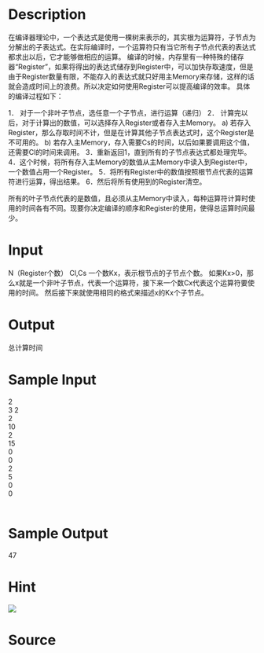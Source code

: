 
# Description

<div class="content">在编译器理论中，一个表达式是使用一棵树来表示的，其实根为运算符，子节点为分解出的子表达式。在实际编译时，一个运算符只有当它所有子节点代表的表达式都求出以后，它才能够做相应的运算。
编译的时候，内存里有一种特殊的储存器“Register”，如果将得出的表达式储存到Register中，可以加快存取速度，但是由于Register数量有限，不能存入的表达式就只好用主Memory来存储，这样的话就会造成时间上的浪费。所以决定如何使用Register可以提高编译的效率。
具体的编译过程如下：

1．	对于一个非叶子节点，选任意一个子节点，进行运算（递归）
2．	计算完以后，对于计算出的数值，可以选择存入Register或者存入主Memory。
a)	 若存入Register，那么存取时间不计，但是在计算其他子节点表达式时，这个Register是不可用的。
b)	若存入主Memory，存入需要Cs的时间，以后如果要调用这个值，还需要Cl的时间来调用。
3．重新返回1，直到所有的子节点表达式都处理完毕。
4．这个时候，将所有存入主Memory的数值从主Memory中读入到Register中，一个数值占用一个Register。
5．将所有Register中的数值按照根节点代表的运算符进行运算，得出结果。
6．然后将所有使用到的Register清空。

所有的叶子节点代表的是数值，且必须从主Memory中读入，每种运算符计算时使用的时间各有不同。现要你决定编译的顺序和Register的使用，使得总运算时间最少。


</div>

# Input

<div class="content">N（Register个数）
Cl,Cs
一个数Kx，表示根节点的子节点个数。
如果Kx&gt;0，那么x就是一个非叶子节点，代表一个运算符，接下来一个数Cx代表这个运算符要使用的时间。
然后接下来就使用相同的格式来描述x的Kx个子节点。

</div>

# Output

<div class="content">总计算时间
</div>

# Sample Input

<div class="content"><span class="sampledata">2<br/>
3 2<br/>
2<br/>
10<br/>
2<br/>
15<br/>
0<br/>
0<br/>
2<br/>
5<br/>
0<br/>
0<br/>
<br/>
</span></div>

# Sample Output

<div class="content"><span class="sampledata">47<br/>
</span></div>

# Hint

<div class="content"><p><img border="0" src="source/bzoj/1374/img/aHR0cHM6Ly9seWRzeS5jb20vSnVkZ2VPbmxpbmUvaW1hZ2VzLzEzNzRfMS5qcGc=.jpg"/></p></div>

# Source

<div class="content"><p><a href="problemset.php?search="></a></p></div>

